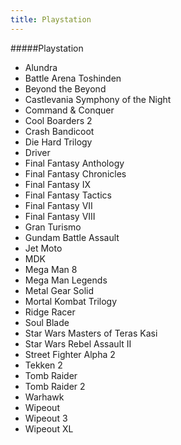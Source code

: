 ```yaml
---
title: Playstation
---
```


#####Playstation

* Alundra
* Battle Arena Toshinden
* Beyond the Beyond
* Castlevania Symphony of the Night
* Command & Conquer
* Cool Boarders 2
* Crash Bandicoot
* Die Hard Trilogy
* Driver
* Final Fantasy Anthology
* Final Fantasy Chronicles
* Final Fantasy IX
* Final Fantasy Tactics
* Final Fantasy VII
* Final Fantasy VIII
* Gran Turismo
* Gundam Battle Assault
* Jet Moto
* MDK
* Mega Man 8
* Mega Man Legends
* Metal Gear Solid
* Mortal Kombat Trilogy
* Ridge Racer
* Soul Blade
* Star Wars Masters of Teras Kasi
* Star Wars Rebel Assault II
* Street Fighter Alpha 2
* Tekken 2
* Tomb Raider
* Tomb Raider 2
* Warhawk
* Wipeout
* Wipeout 3
* Wipeout XL

